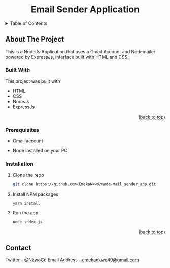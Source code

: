 <div align="center">

  <h1 align="center">Email Sender Application</h1>

</div>

<!-- TABLE OF CONTENTS -->
<details>
  <summary>Table of Contents</summary>
  <ol>
    <li>
      <a href="#about-the-project">About The Project</a>
      <ul>
        <li><a href="#built-with">Built With</a></li>
      </ul>
    </li>
    <li>
      Getting Started
      <ul>
        <li><a href="#prerequisites">Prerequisites</a></li>
        <li><a href="#installation">Installation</a></li>
      </ul>
    </li>
    <li><a href="#contact">Contact</a></li>
  
  </ol>
</details>

<!-- ABOUT THE PROJECT -->

## About The Project

This is a NodeJs Application that uses a Gmail Account and Nodemailer powered by ExpressJs, interface built with HTML and CSS.

### Built With

This project was built with

- HTML
- CSS
- NodeJs
- ExpressJs

<p align="right">(<a href="#top">back to top</a>)</p>

### Prerequisites

- Gmail account

- Node installed on your PC

### Installation

1. Clone the repo
   ```sh
   git clone https://github.com/EmekaNkwo/node-mail_sender_app.git
   ```
2. Install NPM packages
   ```sh
   yarn install
   ```
3. Run the app
   ```sh
   node index.js
   ```

<p align="right">(<a href="#top">back to top</a>)</p>

<!-- CONTACT -->

## Contact

Twitter - [@NkwoCc](https://twitter.com/NkwoCc)
Email Address - emekankwo49@gmail.com
